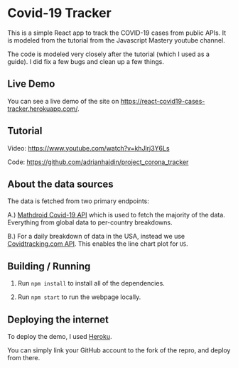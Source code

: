 # Covid-19 Tracker

This is a simple React app to track the COVID-19 cases from public APIs. It is modeled from the tutorial from the Javascript Mastery youtube channel.

The code is modeled very closely after the tutorial (which I used as a guide). I did fix a few bugs and clean up a few things.

## Live Demo

You can see a live demo of the site on https://react-covid19-cases-tracker.herokuapp.com/.

## Tutorial

Video: https://www.youtube.com/watch?v=khJlrj3Y6Ls

Code: https://github.com/adrianhajdin/project_corona_tracker

## About the data sources

The data is fetched from two primary endpoints:

A.) [Mathdroid Covid-19 API](https://github.com/mathdroid/covid-19-api) which is used to fetch the majority of the data. Everything from global data to per-country breakdowns.

B.) For a daily breakdown of data in the USA, instead we use [Covidtracking.com API](https://covidtracking.com/data/api/). This enables the line chart plot for `US`.

## Building / Running

1. Run `npm install` to install all of the dependencies.

2. Run `npm start` to run the webpage locally.

## Deploying the internet

To deploy the demo, I used [Heroku](https://www.heroku.com/).

You can simply link your GitHub account to the fork of the repro, and deploy from there.
